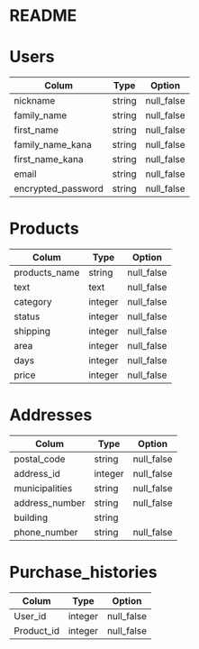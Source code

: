 # README

# Users
| Colum                 | Type   | Option     |
| --------------------- | ------ | ---------- |
| nickname              | string | null_false |
| family_name           | string | null_false |
| first_name            | string | null_false |
| family_name_kana      | string | null_false |
| first_name_kana       | string | null_false |
| email                 | string | null_false |  
| encrypted_password    | string | null_false |

# Products
| Colum         | Type    | Option     |
| ------------- | ------- | ---------- |
| products_name | string  | null_false |
| text          | text    | null_false |
| category      | integer | null_false |
| status        | integer | null_false |
| shipping      | integer | null_false |
| area          | integer | null_false |
| days          | integer | null_false |
| price         | integer | null_false |

# Addresses
| Colum          | Type    | Option     |
| -------------- | ------- | ---------- |
| postal_code    | string  | null_false |
| address_id     | integer | null_false |
| municipalities | string  | null_false |
| address_number | string  | null_false | 
| building       | string  |            |
| phone_number   | string  | null_false |

# Purchase_histories
| Colum      | Type    | Option     |
| ---------- | ------- | ---------- |
| User_id    | integer | null_false |
| Product_id | integer | null_false |